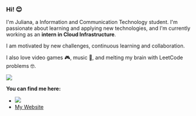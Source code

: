 <h3> Hi! 😊 </h3>

I'm Juliana, a Information and Communication Technology student. I'm passionate about learning and applying new technologies, and I'm currently working as an <b>intern in Cloud Infrastructure</b>.

I am motivated by new challenges, continuous learning and collaboration.

I also love video games 🎮, music 🎵, and melting my brain with LeetCode problems 🤓.

<img src="https://cutekawaiiresources.wordpress.com/wp-content/uploads/2014/08/31.gif"/>

<b>You can find me here:</b>


- <a href="https://www.linkedin.com/in/juliana-cardozo/"><img src= "https://img.shields.io/badge/linkedin-%230077B5.svg?style=for-the-badge&logo=linkedin&logoColor=white"/></a>
- <a href="https://boubeejul.github.io/my-page/">My Website</a>
